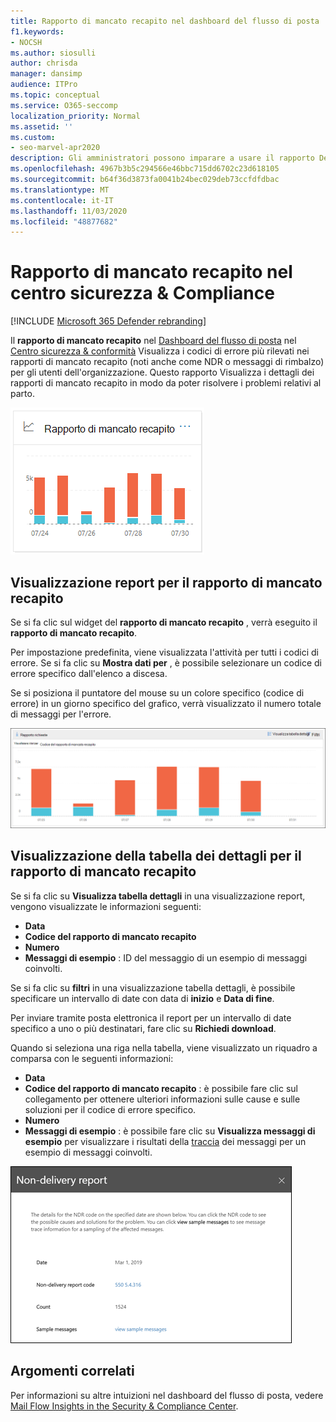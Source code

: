 ```yaml
---
title: Rapporto di mancato recapito nel dashboard del flusso di posta
f1.keywords:
- NOCSH
ms.author: siosulli
author: chrisda
manager: dansimp
audience: ITPro
ms.topic: conceptual
ms.service: O365-seccomp
localization_priority: Normal
ms.assetid: ''
ms.custom:
- seo-marvel-apr2020
description: Gli amministratori possono imparare a usare il rapporto Dettagli di mancato recapito nel dashboard del flusso di posta elettronica nel centro sicurezza & conformità per monitorare i codici di errore più frequentemente riscontrati nei rapporti di mancato recapito (noti anche come NDR o messaggi di rimbalzo) dai mittenti dell'organizzazione.
ms.openlocfilehash: 4967b3b5c294566e46bbc715dd6702c23d618105
ms.sourcegitcommit: b64f36d3873fa0041b24bec029deb73ccfdfdbac
ms.translationtype: MT
ms.contentlocale: it-IT
ms.lasthandoff: 11/03/2020
ms.locfileid: "48877682"
---
```

# <a name="non-delivery-report-in-the-security--compliance-center"></a>Rapporto di mancato recapito nel centro sicurezza & Compliance

[!INCLUDE [Microsoft 365 Defender rebranding](../includes/microsoft-defender-for-office.md)]


Il **rapporto di mancato recapito** nel [Dashboard del flusso di posta](mail-flow-insights-v2.md) nel [Centro sicurezza & conformità](https://protection.office.com) Visualizza i codici di errore più rilevati nei rapporti di mancato recapito (noti anche come NDR o messaggi di rimbalzo) per gli utenti dell'organizzazione. Questo rapporto Visualizza i dettagli dei rapporti di mancato recapito in modo da poter risolvere i problemi relativi al parto.

![Widget del rapporto di mancato recapito nel dashboard del flusso di posta elettronica nel centro sicurezza & Compliance](../../media/mfi-non-delivery-report-widget.png)

## <a name="report-view-for-the-non-delivery-report"></a>Visualizzazione report per il rapporto di mancato recapito

Se si fa clic sul widget del **rapporto di mancato recapito** , verrà eseguito il **rapporto di mancato recapito**.

Per impostazione predefinita, viene visualizzata l'attività per tutti i codici di errore. Se si fa clic su **Mostra dati per** , è possibile selezionare un codice di errore specifico dall'elenco a discesa.

Se si posiziona il puntatore del mouse su un colore specifico (codice di errore) in un giorno specifico del grafico, verrà visualizzato il numero totale di messaggi per l'errore.

![Visualizzazione report nel rapporto dominio non accettato](../../media/mfi-non-delivery-report-overview-view.png)

## <a name="details-table-view-for-the-non-delivery-report"></a>Visualizzazione della tabella dei dettagli per il rapporto di mancato recapito

Se si fa clic su **Visualizza tabella dettagli** in una visualizzazione report, vengono visualizzate le informazioni seguenti:

- **Data**
- **Codice del rapporto di mancato recapito**
- **Numero**
- **Messaggi di esempio** : ID del messaggio di un esempio di messaggi coinvolti.

Se si fa clic su **filtri** in una visualizzazione tabella dettagli, è possibile specificare un intervallo di date con data di **inizio** e **Data di fine**.

Per inviare tramite posta elettronica il report per un intervallo di date specifico a uno o più destinatari, fare clic su **Richiedi download**.

Quando si seleziona una riga nella tabella, viene visualizzato un riquadro a comparsa con le seguenti informazioni:

- **Data**
- **Codice del rapporto di mancato recapito** : è possibile fare clic sul collegamento per ottenere ulteriori informazioni sulle cause e sulle soluzioni per il codice di errore specifico.
- **Numero**
- **Messaggi di esempio** : è possibile fare clic su **Visualizza messaggi di esempio** per visualizzare i risultati della [traccia](message-trace-scc.md) dei messaggi per un esempio di messaggi coinvolti.

![Riquadro a comparsa dettagli dopo aver selezionato una riga nella visualizzazione tabella dettagli nel rapporto di mancato recapito](../../media/mfi-non-delivery-report-details-flyout.png)

## <a name="related-topics"></a>Argomenti correlati

Per informazioni su altre intuizioni nel dashboard del flusso di posta, vedere [Mail Flow Insights in the Security & Compliance Center](mail-flow-insights-v2.md).

